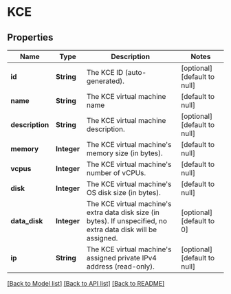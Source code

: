 # KCE
## Properties

| Name | Type | Description | Notes |
|------------ | ------------- | ------------- | -------------|
| **id** | **String** | The KCE ID  (auto-generated). | [optional] [default to null] |
| **name** | **String** | The KCE virtual machine name | [default to null] |
| **description** | **String** | The KCE virtual machine description. | [optional] [default to null] |
| **memory** | **Integer** | The KCE virtual machine&#39;s memory size (in bytes). | [default to null] |
| **vcpus** | **Integer** | The KCE virtual machine&#39;s number of vCPUs. | [default to null] |
| **disk** | **Integer** | The KCE virtual machine&#39;s OS disk size (in bytes). | [default to null] |
| **data\_disk** | **Integer** | The KCE virtual machine&#39;s extra data disk size (in bytes). If unspecified, no extra data disk will be assigned. | [optional] [default to 0] |
| **ip** | **String** | The KCE virtual machine&#39;s assigned private IPv4 address (read-only). | [optional] [default to null] |

[[Back to Model list]](../README.md#documentation-for-models) [[Back to API list]](../README.md#documentation-for-api-endpoints) [[Back to README]](../README.md)

